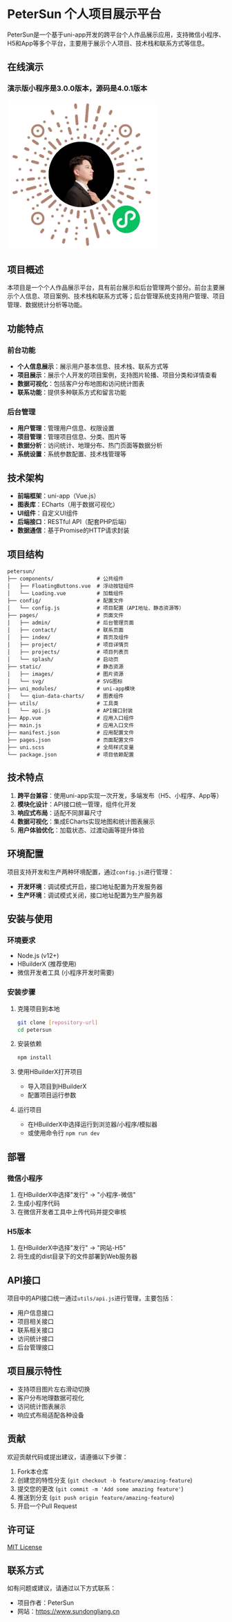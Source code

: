 # PeterSun 个人项目展示平台

PeterSun是一个基于uni-app开发的跨平台个人作品展示应用，支持微信小程序、H5和App等多个平台，主要用于展示个人项目、技术栈和联系方式等信息。

## 在线演示

### 演示版小程序是3.0.0版本，源码是4.0.1版本

![小程序演示](https://github.com/newpetersun/mp-weixin/blob/master/static/xcx.jpg)

## 项目概述

本项目是一个个人作品展示平台，具有前台展示和后台管理两个部分。前台主要展示个人信息、项目案例、技术栈和联系方式等；后台管理系统支持用户管理、项目管理、数据统计分析等功能。

## 功能特点

### 前台功能

- **个人信息展示**：展示用户基本信息、技术栈、联系方式等
- **项目展示**：展示个人开发的项目案例，支持图片轮播、项目分类和详情查看
- **数据可视化**：包括客户分布地图和访问统计图表
- **联系功能**：提供多种联系方式和留言功能

### 后台管理

- **用户管理**：管理用户信息、权限设置
- **项目管理**：管理项目信息、分类、图片等
- **数据分析**：访问统计、地理分布、热门页面等数据分析
- **系统设置**：系统参数配置、技术栈管理等

## 技术架构

- **前端框架**：uni-app（Vue.js）
- **图表库**：ECharts（用于数据可视化）
- **UI组件**：自定义UI组件
- **后端接口**：RESTful API（配套PHP后端）
- **数据通信**：基于Promise的HTTP请求封装

## 项目结构

```
petersun/
├── components/              # 公共组件
│   ├── FloatingButtons.vue  # 浮动按钮组件
│   └── Loading.vue          # 加载组件
├── config/                  # 配置文件
│   └── config.js            # 项目配置（API地址、静态资源等）
├── pages/                   # 页面文件
│   ├── admin/               # 后台管理页面
│   ├── contact/             # 联系页面
│   ├── index/               # 首页及组件
│   ├── project/             # 项目详情页
│   ├── projects/            # 项目列表页
│   └── splash/              # 启动页
├── static/                  # 静态资源
│   ├── images/              # 图片资源
│   └── svg/                 # SVG图标
├── uni_modules/             # uni-app模块
│   └── qiun-data-charts/    # 图表组件
├── utils/                   # 工具类
│   └── api.js               # API接口封装
├── App.vue                  # 应用入口组件
├── main.js                  # 应用入口文件
├── manifest.json            # 应用配置文件
├── pages.json               # 页面配置文件
├── uni.scss                 # 全局样式变量
└── package.json             # 项目依赖配置
```

## 技术特点

1. **跨平台兼容**：使用uni-app实现一次开发，多端发布（H5、小程序、App等）
2. **模块化设计**：API接口统一管理，组件化开发
3. **响应式布局**：适配不同屏幕尺寸
4. **数据可视化**：集成ECharts实现地图和统计图表展示
5. **用户体验优化**：加载状态、过渡动画等提升体验

## 环境配置

项目支持开发和生产两种环境配置，通过`config.js`进行管理：

- **开发环境**：调试模式开启，接口地址配置为开发服务器
- **生产环境**：调试模式关闭，接口地址配置为生产服务器

## 安装与使用

### 环境要求

- Node.js (v12+)
- HBuilderX (推荐使用)
- 微信开发者工具 (小程序开发时需要)

### 安装步骤

1. 克隆项目到本地
   ```bash
   git clone [repository-url]
   cd petersun
   ```

2. 安装依赖
   ```bash
   npm install
   ```

3. 使用HBuilderX打开项目
   - 导入项目到HBuilderX
   - 配置项目运行参数

4. 运行项目
   - 在HBuilderX中选择运行到浏览器/小程序/模拟器
   - 或使用命令行 `npm run dev`

## 部署

### 微信小程序

1. 在HBuilderX中选择"发行" -> "小程序-微信"
2. 生成小程序代码
3. 在微信开发者工具中上传代码并提交审核

### H5版本

1. 在HBuilderX中选择"发行" -> "网站-H5"
2. 将生成的dist目录下的文件部署到Web服务器

## API接口

项目中的API接口统一通过`utils/api.js`进行管理，主要包括：

- 用户信息接口
- 项目相关接口
- 联系相关接口
- 访问统计接口
- 后台管理接口

## 项目展示特性

- 支持项目图片左右滑动切换
- 客户分布地理数据可视化
- 访问统计图表展示
- 响应式布局适配各种设备

## 贡献

欢迎贡献代码或提出建议，请遵循以下步骤：

1. Fork本仓库
2. 创建您的特性分支 (`git checkout -b feature/amazing-feature`)
3. 提交您的更改 (`git commit -m 'Add some amazing feature'`)
4. 推送到分支 (`git push origin feature/amazing-feature`)
5. 开启一个Pull Request

## 许可证

[MIT License](LICENSE)

## 联系方式

如有问题或建议，请通过以下方式联系：

- 项目作者：PeterSun
- 网站：https://www.sundongliang.cn
